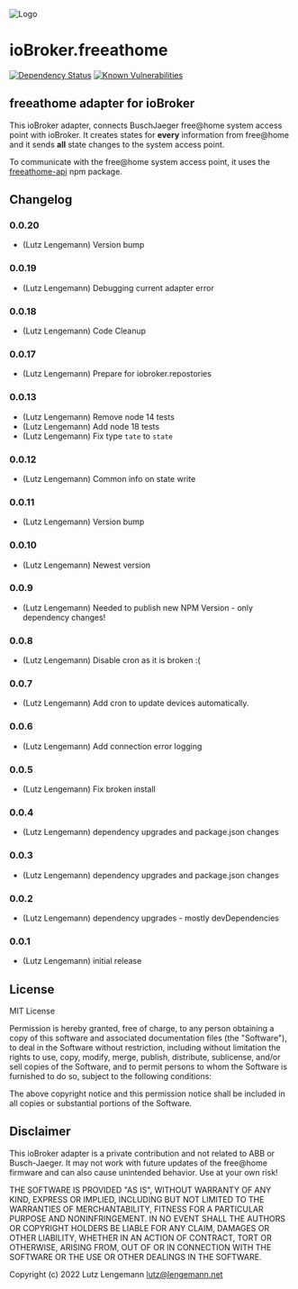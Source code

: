 ![Logo](admin/freeathome.png)
# ioBroker.freeathome

<!-- [![NPM version](http://img.shields.io/npm/v/iobroker.freeathome.svg)](https://www.npmjs.com/package/iobroker.freeathome) -->
<!-- [![Downloads](https://img.shields.io/npm/dm/iobroker.freeathome.svg)](https://www.npmjs.com/package/iobroker.freeathome) -->
<!-- ![Number of Installations (latest)](http://iobroker.live/badges/freeathome-installed.svg) -->
<!-- ![Number of Installations (stable)](http://iobroker.live/badges/freeathome-stable.svg) -->
[![Dependency Status](https://img.shields.io/david/mobilutz/iobroker.freeathome.svg)](https://david-dm.org/mobilutz/iobroker.freeathome)
[![Known Vulnerabilities](https://snyk.io/test/github/mobilutz/ioBroker.freeathome/badge.svg)](https://snyk.io/test/github/mobilutz/ioBroker.freeathome)

<!-- [![NPM](https://nodei.co/npm/iobroker.freeathome.png?downloads=true)](https://nodei.co/npm/iobroker.freeathome/) -->

## freeathome adapter for ioBroker

This ioBroker adapter, connects BuschJaeger free@home system access point with ioBroker.
It creates states for **every** information from free@home and it sends **all** state changes to the system access point.

To communicate with the free@home system access point, it uses the [freeathome-api](https://www.npmjs.com/package/freeathome-api) npm package.

## Changelog

### 0.0.20

* (Lutz Lengemann) Version bump

### 0.0.19

* (Lutz Lengemann) Debugging current adapter error

### 0.0.18

* (Lutz Lengemann) Code Cleanup

### 0.0.17

* (Lutz Lengemann) Prepare for iobroker.repostories

### 0.0.13
* (Lutz Lengemann) Remove node 14 tests
* (Lutz Lengemann) Add node 18 tests
* (Lutz Lengemann) Fix type `tate` to `state`

### 0.0.12
* (Lutz Lengemann) Common info on state write

### 0.0.11
* (Lutz Lengemann) Version bump

### 0.0.10
* (Lutz Lengemann) Newest version

### 0.0.9
* (Lutz Lengemann) Needed to publish new NPM Version - only dependency changes!

### 0.0.8
* (Lutz Lengemann) Disable cron as it is broken :(

### 0.0.7
* (Lutz Lengemann) Add cron to update devices automatically.

### 0.0.6
* (Lutz Lengemann) Add connection error logging

### 0.0.5
* (Lutz Lengemann) Fix broken install

### 0.0.4
* (Lutz Lengemann) dependency upgrades and package.json changes

### 0.0.3
* (Lutz Lengemann) dependency upgrades and package.json changes

### 0.0.2
* (Lutz Lengemann) dependency upgrades - mostly devDependencies

### 0.0.1
* (Lutz Lengemann) initial release

## License
MIT License

Permission is hereby granted, free of charge, to any person obtaining a copy
of this software and associated documentation files (the "Software"), to deal
in the Software without restriction, including without limitation the rights
to use, copy, modify, merge, publish, distribute, sublicense, and/or sell
copies of the Software, and to permit persons to whom the Software is
furnished to do so, subject to the following conditions:

The above copyright notice and this permission notice shall be included in all
copies or substantial portions of the Software.

## Disclaimer

This ioBroker adapter is a private contribution and not related to ABB or Busch-Jaeger.
It may not work with future updates of the free@home firmware and can also
cause unintended behavior. Use at your own risk!

THE SOFTWARE IS PROVIDED "AS IS", WITHOUT WARRANTY OF ANY KIND, EXPRESS OR
IMPLIED, INCLUDING BUT NOT LIMITED TO THE WARRANTIES OF MERCHANTABILITY,
FITNESS FOR A PARTICULAR PURPOSE AND NONINFRINGEMENT. IN NO EVENT SHALL THE
AUTHORS OR COPYRIGHT HOLDERS BE LIABLE FOR ANY CLAIM, DAMAGES OR OTHER
LIABILITY, WHETHER IN AN ACTION OF CONTRACT, TORT OR OTHERWISE, ARISING FROM,
OUT OF OR IN CONNECTION WITH THE SOFTWARE OR THE USE OR OTHER DEALINGS IN THE
SOFTWARE.

Copyright (c) 2022 Lutz Lengemann <lutz@lengemann.net>
